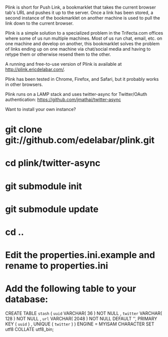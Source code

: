 Plink is short for Push Link, a bookmarklet that takes the current browser tab's URL and pushes it up to the server.  Once a link has been stored, a second instance of the bookmarklet on another machine is used to pull the link down to the current browser.

Plink is a simple solution to a specialized problem in the Trifecta.com offices where some of us run multiple machines.  Most of us run chat, email, etc. on one machine and develop on another, this bookmarklet solves the problem of links ending up on one machine via chat/social media and having to retype them or otherwise resend them to the other.

A running and free-to-use version of Plink is available at http://plink.ericdelabar.com/.

Plink has been tested in Chrome, Firefox, and Safari, but it probably works in other browsers.

Plink runs on a LAMP stack and uses twitter-async for Twitter/OAuth authentication: https://github.com/jmathai/twitter-async

Want to install your own instance?

# git clone git://github.com/edelabar/plink.git
# cd plink/twitter-async
# git submodule init
# git submodule update
# cd ..
# Edit the properties.ini.example and rename to properties.ini
# Add the following table to your database: 

CREATE TABLE `stash` (
	`uuid` VARCHAR( 36 ) NOT NULL ,
	`twitter` VARCHAR( 128 ) NOT NULL ,
	`url` VARCHAR( 2048 ) NOT NULL DEFAULT  '',
	PRIMARY KEY (  `uuid` ) ,
	UNIQUE (
		`twitter`
	)
) ENGINE = MYISAM CHARACTER SET utf8 COLLATE utf8_bin;